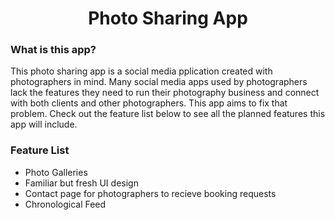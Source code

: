 <h1 align="center">Photo Sharing App</h1>

### What is this app?
This photo sharing app is a social media pplication created with photographers in mind. Many social media apps used by photographers lack the features they need to run their photography business and connect with both clients and other photographers. This app aims to fix that problem. Check out the feature list below to see all the planned features this app will include.



### Feature List

<ul>
  <li>Photo Galleries</li>
  <li>Familiar but fresh UI design</li>
  <li>Contact page for photographers to recieve booking requests</li>
  <li>Chronological Feed</li>
</ul>
